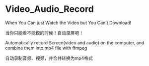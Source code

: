 # Video_Audio_Record
When You Can just Watch the Video but You Can't Download!

当你只能看不能摸的时候！自动录屏吧！

Automatically record Screen(video and audio) on the computer, and combine them into mp4 file with ffmpeg 

自动录制音频、视频，并合并转换为mp4格式

